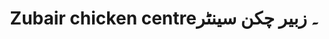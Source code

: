 ---
title: "Zubair chicken centre۔ زبیر چکن سینٹر"
url: /karachi/zubair-chicken-centre-zbyr-chkhn-synttr/
shop: shop
---